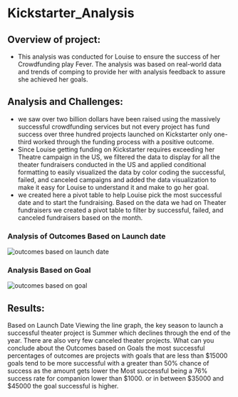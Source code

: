 # Kickstarter_Analysis
## Overview of project:
- This analysis was conducted for Louise to ensure the success of her Crowdfunding play Fever. The analysis was based on real-world data and trends of comping to provide her with analysis feedback to assure she achieved her goals. 

## Analysis and Challenges:
- we saw over two billion dollars have been raised using the massively successful crowdfunding services but not every project has fund success over three hundred projects launched on Kickstarter only one-third worked through the funding process with a positive outcome.
- Since Louise getting funding on Kickstarter requires exceeding her Theatre campaign in the US, we filtered the data to display for all the theater fundraisers conducted in the US and applied conditional formatting to easily visualized the data by color coding the successful, failed, and canceled campaigns and added the data visualization to make it easy for Louise to understand it and make to go her goal.
 - we created here a pivot table to help Louise pick the most successful date and to start the fundraising. Based on the data we had on Theater fundraisers we created a pivot table to filter by successful, failed, and canceled fundraisers based on the month.
 
### Analysis of Outcomes Based on Launch date
![outcomes based on launch date](https://user-images.githubusercontent.com/107454933/204161512-1fcbde57-894a-4885-aecf-5c5e7c29bc1b.png)

### Analysis Based on Goal
![outcomes based on goal](https://user-images.githubusercontent.com/107454933/204162262-6396dabc-d40d-49fc-861e-6cf9d416c87c.png)

## Results:
Based on Launch Date Viewing the line graph, the key season to launch a successful theater project is Summer which declines through the end of the year. There are also very few canceled theater projects.
What can you conclude about the Outcomes based on Goals the most successful percentages of outcomes are projects with goals that are less than $15000 goals
tend to be more successful with a greater than 50% chance of success as the amount gets lower the Most successful being a 76% success rate for companion lower than $1000. or in between $35000 and $45000 the goal successful is higher.

